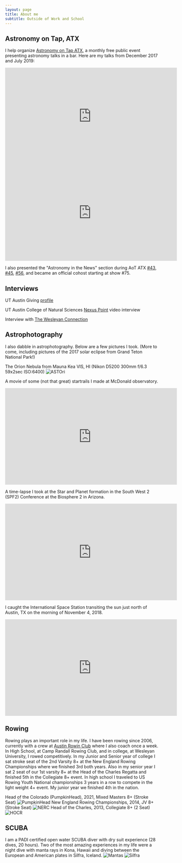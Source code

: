 ```yaml
---
layout: page
title: About me
subtitle: Outside of Work and School
---
```


## Astronomy on Tap, ATX

I help organize [Astronomy on Tap ATX](https://www.aotatx.org/), a monthly free public event presenting astronomy talks in a bar. Here are my talks from December 2017 and July 2019:

<iframe width="560" height="315" src="https://www.youtube.com/embed/ufrcnPitL6A" title="YouTube video player" frameborder="0" allow="accelerometer; autoplay; clipboard-write; encrypted-media; gyroscope; picture-in-picture" allowfullscreen></iframe>

<iframe width="560" height="315" src="https://www.youtube.com/embed/edwb7A2U_Ic" title="YouTube video player" frameborder="0" allow="accelerometer; autoplay; clipboard-write; encrypted-media; gyroscope; picture-in-picture" allowfullscreen></iframe>

I also presented the "Astronomy in the News" section during AoT ATX [#43](https://youtu.be/xYzXdMva7AI), [#45](https://youtu.be/XgIGDIKunBk), [#56](https://youtu.be/KIva_gwkyBg), and became an official cohost starting at show #75.

## Interviews

UT Austin Giving [profile](https://giving.utexas.edu/starstruck/)

UT Austin College of Natural Sciences [Nexus Point](https://cns.utexas.edu/news/research/nexus-point-samuel-factor) video interview

Interview with [The Wesleyan Connection](http://newsletter.blogs.wesleyan.edu/2015/05/19/samfactor/)

## Astrophotography

I also dabble in astrophotography. Below are a few pictures I took. (More to come, including pictures of the 2017 solar eclipse from Grand Teton National Park!)

The Orion Nebula from Mauna Kea VIS, HI (Nikon D5200 300mm f/6.3 59x2sec ISO:6400)
![ASTOri](../assets/img/Stack.jpg "The Orion Nebula")

A movie of some (not that great) startrails I made at McDonald observatory.
<iframe width="560" height="315" src="https://www.youtube.com/embed/bkblBwqDpl8" frameborder="0" allowfullscreen></iframe>

A time-lapse I took at the Star and Planet formation in the South West 2 (SPF2) Conference at the Biosphere 2 in Arizona. 
<iframe width="560" height="315" src="https://www.youtube.com/embed/nysr5P2TP5k?rel=0" frameborder="0" allow="autoplay; encrypted-media" allowfullscreen></iframe>

I caught the International Space Station transiting the sun just north of Austin, TX on the morning of November 4, 2018.
<iframe width="560" height="315" src="https://www.youtube.com/embed/aX6UcuRWHxI" frameborder="0" allow="accelerometer; autoplay; encrypted-media; gyroscope; picture-in-picture" allowfullscreen></iframe>

## Rowing

Rowing plays an important role in my life. I have been rowing since 2006, currently with a crew at [Austin Rowin Club](https://austinrowing.org/) where I also coach once a week. In High School, at Camp Randall Rowing Club, and in college, at Wesleyan University, I rowed competitively. In my Junior and Senior year of college I sat stroke seat of the 2nd Varsity 8+ at the New England Rowing Championships where we finished 3rd both years. Also in my senior year I sat 2 seat of our 1st varsity 8+ at the Head of the Charles Regatta and finished 5th in the Collegiate 8+ event. In high school I traveled to US Rowing Youth National championships 3 years in a row to compete in the light weight 4+ event. My junior year we finished 4th in the nation. 

Head of the Colorado (PumpkinHead), 2021, Mixed Masters 8+ (Stroke Seat)
![PumpkinHead](../assets/img/pumpkinhead8.jpg "PumpkinHead 2021 Mixed Masters 8+")
New England Rowing Championships, 2014, JV 8+ (Stroke Seat)
![NERC](../assets/img/NERC.jpg "New England Rowing Championships 2015 JV 8+")
Head of the Charles, 2013, Collegiate 8+ (2 Seat)
![HOCR](../assets/img/HOCR.png "Head of the Charles 2014 Collegiate 8+")

## SCUBA
I am a PADI certified open water SCUBA diver with dry suit experience (28 dives, 20 hours). Two of the most amazing experiences in my life were a night dive with manta rays in Kona, Hawaii and diving between the European and American plates in Silfra, Iceland.
![Mantas](../assets/img/mantas.jpg "Night dive with manta rays")
![Silfra](../assets/img/silfra.jpg "Diving in-between tectonic plates in Silfra, Iceland")

